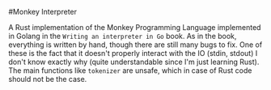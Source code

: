 #Monkey Interpreter

A Rust implementation of the Monkey Programming Language implemented in Golang in the `Writing an interpreter in Go` book.
As in the book, everything is written by hand, though there are still many bugs to fix.
One of these is the fact that it doesn't properly interact with the IO (stdin, stdout) I don't know exactly why (quite understandable since I'm just learning Rust).
The main functions like `tokenizer` are unsafe, which in case of Rust code should not be the case.